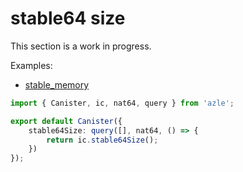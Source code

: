 # stable64 size

This section is a work in progress.

Examples:

-   [stable_memory](https://github.com/demergent-labs/azle/tree/main/examples/stable_memory)

```typescript
import { Canister, ic, nat64, query } from 'azle';

export default Canister({
    stable64Size: query([], nat64, () => {
        return ic.stable64Size();
    })
});
```
